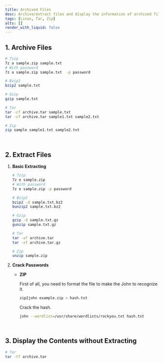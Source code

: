 ```yaml
---
title: Archived Files
desc: Archive/extract files and display the information of archived files.
tags: [Linux, Tar, Zip]
alts: []
render_with_liquid: false
---
```


## 1. Archive Files

```sh
# 7zip
7z a sample.zip sample.txt
# With password
7z a sample.zip sample.txt  -p password

# Bzip2
bzip2 sample.txt

# Gzip
gzip sample.txt

# Tar
tar -cf archive.tar sample.txt
tar -cf archive.tar sample1.txt sample2.txt

# Zip
zip sample sample1.txt sample2.txt
```

<br />

## 2. Extract Files

1. **Basic Extracting**

    ```sh
    # 7zip
    7z e sample.zip
    # With password
    7z e sample.zip -p password

    # Bzip2
    bzip2 -d sample.txt.bz2
    bunzip2 sample.txt.bz2

    # Gzip
    gzip -d sample.txt.gz
    gunzip sample.txt.gz

    # Tar
    tar -xf archive.tar
    tar -xf archive.tar.gz

    # Zip
    unzip sample.zip
    ```

2. **Crack Passwords**

    - **ZIP**

        First of all, you need to format the file to make the John to recognize it.

        ```sh
        zip2john example.zip > hash.txt
        ```

        Crack the hash.

        ```sh
        john --wordlist=/usr/share/wordlists/rockyou.txt hash.txt
        ```

<br />

## 3. Display the Contents without Extracting

```sh
# Tar
tar -tf archive.tar
```